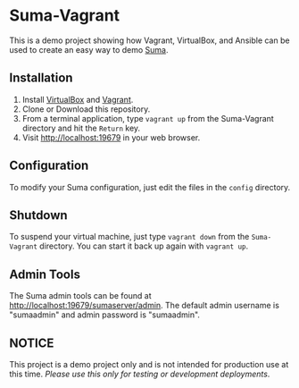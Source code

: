 # Suma-Vagrant

This is a demo project showing how Vagrant, VirtualBox, and Ansible can be used to create an easy way to demo [Suma](https://github.com/cazzerson/Suma).

## Installation

1. Install [VirtualBox](https://www.virtualbox.org/wiki/Downloads) and [Vagrant](https://www.vagrantup.com/downloads.html).
2. Clone or Download this repository.
3. From a terminal application, type `vagrant up` from the Suma-Vagrant directory and hit the `Return` key.
4. Visit [http://localhost:19679](http://localhost:19679) in your web browser.

## Configuration

To modify your Suma configuration, just edit the files in the `config` directory.

## Shutdown

To suspend your virtual machine, just type `vagrant down` from the `Suma-Vagrant` directory. You can start it back up again with `vagrant up`.

## Admin Tools

The Suma admin tools can be found at [http://localhost:19679/sumaserver/admin](http://localhost:19679/sumaserver/admin). The default admin username is "sumaadmin" and admin password is "sumaadmin".

## NOTICE

This project is a demo project only and is not intended for production use at this time. *Please use this only for testing or development deployments*.
